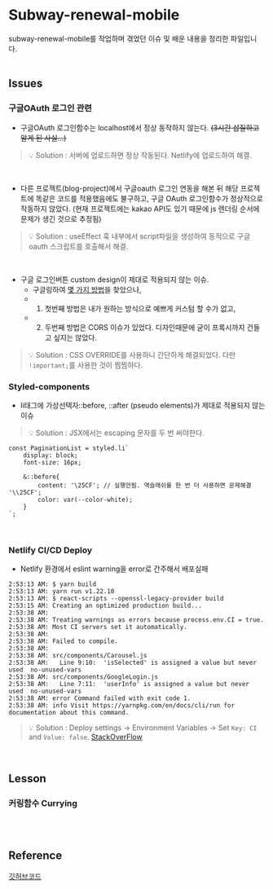 # Subway-renewal-mobile
subway-renewal-mobile를 작업하며 겪었던 이슈 및 배운 내용을 정리한 파일입니다.<br/><br/>

## Issues

### 구글OAuth 로그인 관련 
- 구글OAuth 로그인함수는 localhost에서 정상 동작하지 않는다. <strike>(3시간 삽질하고 알게 된 사실...)</strike>
> 💡 Solution : 서버에 업로드하면 정상 작동된다. Netlify에 업로드하여 해결.

<br/>

- 다른 프로젝트(blog-project)에서 구글oauth 로그인 연동을 해본 뒤 해당 프로젝트에 똑같은 코드를 적용했음에도 불구하고, 구글 OAuth 로그인함수가 정상적으로 작동하지 않았다. (현재 프로젝트에는 kakao API도 있기 때문에 js 렌더링 순서에 문제가 생긴 것으로 추정됨)
> 💡 Solution : useEffect 훅 내부에서 script파일을 생성하여 동적으로 구글oauth 스크립트를 호출해서 해결.

<br/>

- 구글 로그인버튼 custom design이 제대로 적용되지 않는 이슈. 
    - 구글링하여 [몇 가지 방법](https://developers.google.com/identity/sign-in/web/build-button)을 찾았으나, 
    - 1) 첫번째 방법은 내가 원하는 방식으로 예쁘게 커스텀 할 수가 없고, 
    - 2) 두번째 방법은 CORS 이슈가 있었다. 디자인때문에 굳이 프록시까지 건들고 싶지는 않았다.
> 💡 Solution : CSS OVERRIDE를 사용하니 간단하게 해결되었다. 다만 `!important;`를 사용한 것이 찜찜하다.



### Styled-components
- li태그에 가상선택자::before, ::after (pseudo elements)가 제대로 적용되지 않는 이슈<br/>
 
> 💡 Solution : JSX에서는 escaping 문자를 두 번 써야한다.

```
const PaginationList = styled.li`
    display: block;
    font-size: 16px;

    &::before{
        content: '\25CF'; // 실행안됨. 역슬래쉬를 한 번 더 사용하면 문제해결 '\\25CF';
        color: var(--color-white);
    }
`;
```
<br/>

### Netlify CI/CD Deploy
- Netlify 환경에서 eslint warning을 error로 간주해서 배포실패
```
2:53:13 AM: $ yarn build
2:53:13 AM: yarn run v1.22.10
2:53:13 AM: $ react-scripts --openssl-legacy-provider build
2:53:15 AM: Creating an optimized production build...
2:53:38 AM: 
2:53:38 AM: Treating warnings as errors because process.env.CI = true.
2:53:38 AM: Most CI servers set it automatically.
2:53:38 AM: 
2:53:38 AM: Failed to compile.
2:53:38 AM: 
2:53:38 AM: src/components/Carousel.js
2:53:38 AM:   Line 9:10:  'isSelected' is assigned a value but never used  no-unused-vars
2:53:38 AM: src/components/GoogleLogin.js
2:53:38 AM:   Line 7:11:  'userInfo' is assigned a value but never used  no-unused-vars
2:53:38 AM: error Command failed with exit code 1.
2:53:38 AM: info Visit https://yarnpkg.com/en/docs/cli/run for documentation about this command.
```
> 💡 Solution : Deploy settings -> Environment Variables -> Set `Key: CI` and `Value: false`.  [StackOverFlow](https://stackoverflow.com/questions/64468843/netlify-deployment-failed-during-stage-building-site-build-script-returned-n/67503150)

<br/>

## Lesson
### 커링함수 Currying

<br/><br/>

## Reference
[깃허브코드](https://github.com/sukyoungshin/subway-renewal-mobile)
